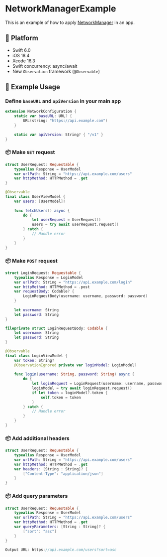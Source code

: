 # NetworkManagerExample
This is an example of how to apply [NetworkManager](https://github.com/khoavd-dev/NetworkManager) in an app.

## 📱 Platform
- Swift 6.0
- iOS 18.4
- Xcode 16.3
- Swift concurrency: async/await
- New `Observation` framework (`@Observable`)

## 🚀 Example Usage

### Define `baseURL` and `apiVersion` in your main app

```swift
extension NetworkConfiguration {
    static var baseURL: URL? {
        URL(string: "https://api.example.com")
    }
    
    static var apiVersion: String? { "/v1" }
}
```

### 📦 Make `GET` request

```swift
struct UserRequest: Requestable {
    typealias Response = UserModel
    var urlPath: String = "https://api.example.com/users"
    var httpMethod: HTTPMethod = .get
}
```

```swift
@Observable
final class UserViewModel {
    var users: [UserModel]?
    
    func fetchUsers() async {
        do {
            let userRequest = UserRequest()
            users = try await userRequest.request()
        } catch {
            // Handle error
        }
    }
}
```

### 📦 Make `POST` request

```swift
struct LoginRequest: Requestable {
    typealias Response = LoginModel
    var urlPath: String = "https://api.example.com/login"
    var httpMethod: HTTPMethod = .post
    var requestBody: Codable? {
        LoginRequestBody(username: username, password: password)
    }
    
    let username: String
    let password: String
}

fileprivate struct LoginRequestBody: Codable {
    let username: String
    let password: String
}
```

```swift
@Observable
final class LoginViewModel {
    var token: String?
    @ObservationIgnored private var loginModel: LoginModel?
    
    func login(username: String, password: String) async {
        do {
            let loginRequest = LoginRequest(username: username, password: password)
            loginModel = try await loginRequest.request()
            if let token = loginModel?.token {
                self.token = token
            }
        } catch {
            // Handle error
        }
    }
}
```

### 📦 Add additional headers

```swift
struct UserRequest: Requestable {
    typealias Response = UserModel
    var urlPath: String = "https://api.example.com/users"
    var httpMethod: HTTPMethod = .get
    var headers: [String : String]? {
        ["Content-Type": "application/json"]
    }
}
```

### 📦 Add query parameters

```swift
struct UserRequest: Requestable {
    typealias Response = UserModel
    var urlPath: String = "https://api.example.com/users"
    var httpMethod: HTTPMethod = .get
    var queryParameters: [String : String]? {
        ["sort": "asc"]
    }
}
```
```swift
Output URL: https://api.example.com/users?sort=asc
```
